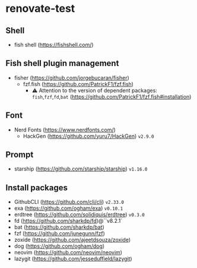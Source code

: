 # renovate-test

## Shell
- fish shell (https://fishshell.com/)

## Fish shell plugin management
- fisher (https://github.com/jorgebucaran/fisher)
    - fzf.fish (https://github.com/PatrickF1/fzf.fish)
        - ⚠️ Attention to the version of dependent packages: `fish`,`fzf`,`fd`,`bat` (https://github.com/PatrickF1/fzf.fish#installation)

## Font
- Nerd Fonts (https://www.nerdfonts.com/)
    - HackGen (https://github.com/yuru7/HackGen) `v2.9.0`

## Prompt
- starship (https://github.com/starship/starship) `v1.16.0`

## Install packages
- GithubCLI (https://github.com/cli/cli) `v2.33.0`
- exa (https://github.com/ogham/exa) `v0.10.1`
- erdtree (https://github.com/solidiquis/erdtree) `v0.3.0`
- fd (https://github.com/sharkdp/fd)@``v8.2.1`
- bat (https://github.com/sharkdp/bat)
- fzf (https://github.com/junegunn/fzf)
- zoxide (https://github.com/ajeetdsouza/zoxide)
- dog (https://github.com/ogham/dog)
- neovim (https://github.com/neovim/neovim)
- lazygit (https://github.com/jesseduffield/lazygit)